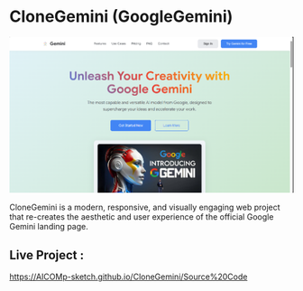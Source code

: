 # CloneGemini (GoogleGemini) 

![My Screenshot](Images/Image1.png)

CloneGemini is a modern, responsive, and visually engaging web project that re-creates the aesthetic and user experience of the official Google Gemini landing page.

## Live Project :  
https://AICOMp-sketch.github.io/CloneGemini/Source%20Code